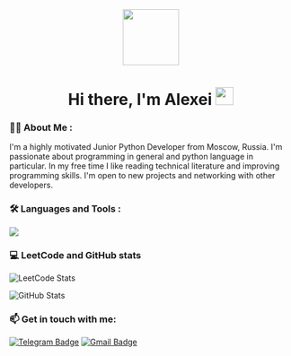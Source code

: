 <!---
alllexxx1/alllexxx1 is a ✨ special ✨ repository because its `README.md` (this file) appears on your GitHub profile.
You can click the Preview link to take a look at your changes.
--->

<div id="header" align="center">
  <img src="https://media.giphy.com/media/WIQ0N0OUvei1OW1h9Z/giphy.gif" width="100"/>
</div>

<h1 align="center">Hi there, I'm Alexei
<img src="https://github.com/blackcater/blackcater/raw/main/images/Hi.gif" height="32"/>
</h1>


### :man_technologist: About Me :

I'm a highly motivated Junior Python Developer from Moscow, Russia. I'm passionate about programming in general and python language in particular.
In my free time I like reading technical literature and improving programming skills. 
I'm open to new projects and networking with other developers.


### :hammer_and_wrench: Languages and Tools :

<p align="left">
  <a href="https://skillicons.dev">
    <img src="https://skillicons.dev/icons?i=python,django,flask,postgresql,linux,docker,git,html,css,bootstrap" />
  </a>
</p>

<!---
<div>
  <img src="https://github.com/devicons/devicon/blob/master/icons/python/python-original-wordmark.svg" title="Pyython" alt="Python" width="40" height="40"/>&nbsp;
  <img src="https://github.com/devicons/devicon/blob/master/icons/django/django-plain.svg" title="Django" alt="Django" width="40" height="40"/>&nbsp;
  <img src="https://github.com/devicons/devicon/blob/master/icons/flask/flask-original.svg" title="Flask" alt="Flask" width="40" height="40"/>&nbsp;
  <img src="https://raw.githubusercontent.com/danielcranney/readme-generator/main/public/icons/skills/linux-colored.svg" title="Linux" alt="Linux" width="40" height="40"/>&nbsp;
  <img src="https://github.com/devicons/devicon/blob/master/icons/git/git-original-wordmark.svg" title="Git" alt="Git" width="40" height="40"/>&nbsp;
  <img src="https://github.com/devicons/devicon/blob/master/icons/postgresql/postgresql-original-wordmark.svg" title="PostgreSQL" alt="PostgreSQL " width="40" height="40"/>&nbsp;
  <img src="https://github.com/devicons/devicon/blob/master/icons/html5/html5-original.svg" title="HTML5" alt="HTML" width="40" height="40"/>&nbsp;
  <img src="https://github.com/devicons/devicon/blob/master/icons/css3/css3-plain-wordmark.svg"  title="CSS3" alt="CSS" width="40" height="40"/>&nbsp;
  <img src="https://github.com/devicons/devicon/blob/master/icons/bootstrap/bootstrap-original.svg" title="Bootstrap" alt="Bootstrap" width="40" height="40"/>&nbsp;
</div>
--->

<div>

### :computer: LeetCode and GitHub stats
![LeetCode Stats](https://leetcard.jacoblin.cool/Alllexxx1?theme=dark&font=source_code_pro)

</div>

<div>

![GitHub Stats](http://github-profile-summary-cards.vercel.app/api/cards/stats?username=alllexxx1&theme=default)

</div>




### :mailbox: Get in touch with me:
[![Telegram Badge](https://img.shields.io/badge/Telegram-26A5E4.svg?style=for-the-badge&logo=Telegram&logoColor=white)](https://t.me/wah_gwann)
[![Gmail Badge](https://img.shields.io/badge/GMAIL-D14836?style=for-the-badge&logo=gmail&logoColor=white)](mailto:alekkorpachyov@gmail.com) 
